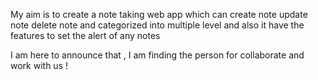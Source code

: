 My aim is to create a note taking web app which can create note update note delete note and categorized into multiple level and also it have the features to  set the alert of any notes 

I am here to announce that , I am finding the person for collaborate and work with  us !

